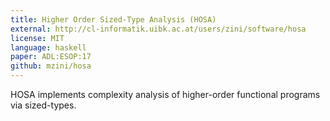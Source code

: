 ```yaml
---
title: Higher Order Sized-Type Analysis (HOSA)
external: http://cl-informatik.uibk.ac.at/users/zini/software/hosa
license: MIT
language: haskell
paper: ADL:ESOP:17
github: mzini/hosa
---
```


HOSA implements complexity analysis of higher-order functional programs via sized-types.

